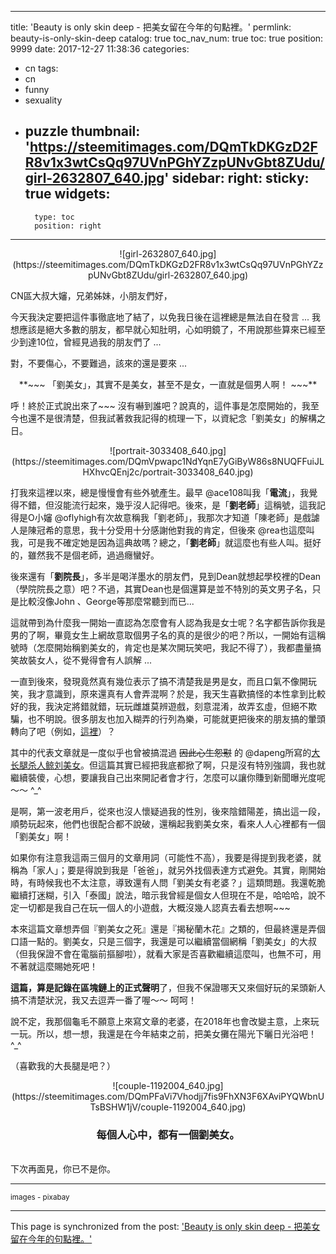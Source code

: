 
---
title: 'Beauty is only skin deep - 把美女留在今年的句點裡。'
permlink: beauty-is-only-skin-deep
catalog: true
toc_nav_num: true
toc: true
position: 9999
date: 2017-12-27 11:38:36
categories:
- cn
tags:
- cn
- funny
- sexuality
- puzzle
thumbnail: 'https://steemitimages.com/DQmTkDKGzD2FR8v1x3wtCsQq97UVnPGhYZzpUNvGbt8ZUdu/girl-2632807_640.jpg'
sidebar:
    right:
        sticky: true
widgets:
    -
        type: toc
        position: right
---


<center>![girl-2632807_640.jpg](https://steemitimages.com/DQmTkDKGzD2FR8v1x3wtCsQq97UVnPGhYZzpUNvGbt8ZUdu/girl-2632807_640.jpg)</center>

CN區大叔大嬸，兄弟姊妹，小朋友們好，

今天我決定要把這件事徹底地了結了，以免我日後在這裡總是無法自在發言 ... 我想應該是絕大多數的朋友，都早就心知肚明，心如明鏡了，不用說那些算來已經至少到達10位，曾經見過我的朋友們了 ...

對，不要傷心，不要難過，該來的還是要來 ...

<center>**~~~ 「劉美女」，其實不是美女，甚至不是女，一直就是個男人啊！ ~~~**</center>

呼！終於正式說出來了~~~ 沒有嚇到誰吧？說真的，這件事是怎麼開始的，我至今也還不是很清楚，但我試著救我記得的梳理一下，以資紀念「劉美女」的解構之日。

<center>![portrait-3033408_640.jpg](https://steemitimages.com/DQmVpwapc1NdYqnE7yGiByW86s8NUQFFuiJLHXhvcQEnj2c/portrait-3033408_640.jpg)</center>

打我來這裡以來，總是慢慢會有些外號產生。最早 @ace108叫我「**電流**」，我覺得不錯，但沒能流行起來，幾乎沒人記得吧。後來，是「**劉老師**」這稱號，這我記得是O小嬸 @oflyhigh有次故意稱我「劉老師」，我那次才知道「陳老師」是戲謔人是陳冠希的意思，我十分受用十分感謝他對我的肯定，但後來 @rea也這麼叫我，可是我不確定她是因為這典故嗎？總之，「**劉老師**」就這麼也有些人叫。挺好的，雖然我不是個老師，過過癮蠻好。

後來還有「**劉院長**」，多半是喝洋墨水的朋友們，見到Dean就想起學校裡的Dean（學院院長之意）吧？不過，其實Dean也是個還算是並不特別的英文男子名，只是比較沒像John 、George等那麼常聽到而已... 

這就帶到為什麼我一開始一直認為怎麼會有人認為我是女士呢？名字都告訴你我是男的了啊，畢竟女生上網故意取個男子名的真的是很少的吧？所以，一開始有這稱號時（怎麼開始稱劉美女的，肯定也是某次開玩笑吧，我記不得了），我都盡量搞笑故裝女人，從不覺得會有人誤解 ...

一直到後來，發現竟然真有幾位表示了搞不清楚我是男是女，而且口氣不像開玩笑，我才意識到，原來還真有人會弄混啊？於是，我天生喜歡搞怪的本性拿到比較好的我，我決定將錯就錯，玩玩雌雄莫辨遊戲，刻意混淆，故弄玄虛，但絕不欺騙，也不明說。很多朋友也加入糊弄的行列為樂，可能就更把後來的朋友搞的暈頭轉向了吧（例如，[這裡](https://steemit.com/cn/@bring/re-winniex-re-bring-re-deanliu-re-bring-re-deanliu-steem-20171121t074718663z)）？

其中的代表文章就是一度似乎也曾被搞混過 <del>因此心生怨懟</del> 的 @dapeng所寫的[大长腿杀人鲸刘美女](https://steemit.com/cn/@dapeng/deanliu-or-all-bout-deanliu)。但這篇其實已經把我底都掀了啊，只是沒有特別強調，我也就繼續裝傻，心想，要讓我自己出來開記者會才行，怎麼可以讓你賺到新聞曝光度呢～～ ^_^

是啊，第一波老用戶，從來也沒人懷疑過我的性別，後來陰錯陽差，搞出這一段，順勢玩起來，他們也很配合都不說破，還稱起我劉美女來，看來人人心裡都有一個「劉美女」啊！

如果你有注意我這兩三個月的文章用詞（可能性不高），我要是得提到我老婆，就稱為「家人」；要是得說到我是「爸爸」，就另外找個表達方式避免。其實，剛開始時，有時候我也不太注意，導致還有人問「劉美女有老婆？」這類問題。我還乾脆繼續打迷糊，引入「泰國」說法，暗示我曾經是個女人但現在不是，哈哈哈，說不定一切都是我自己在玩一個人的小遊戲，大概沒幾人認真去看去想啊~~~ 

本來這篇文章想弄個『劉美女之死』還是『揭秘蘭木花』之類的，但最終還是弄個口語一點的。劉美女，只是三個字，我還是可以繼續當個網稱「劉美女」的大叔（但我保證不會在電腦前摳腳啦），就看大家是否喜歡繼續這麼叫，也無不可，用不著就這麼賜她死吧！

**這篇，算是記錄在區塊鏈上的正式聲明**了，但我不保證哪天又來個好玩的呆頭新人搞不清楚狀況，我又去逗弄一番了喔～～ 呵呵！

說不定，我那個龜毛不願意上來寫文章的老婆，在2018年也會改變主意，上來玩一玩。所以，想一想，我還是在今年結束之前，把美女攤在陽光下曬日光浴吧！^_^ 

（喜歡我的大長腿是吧？）

<center>![couple-1192004_640.jpg](https://steemitimages.com/DQmPFaVi7Vhodjj7fis9FhXN3F6XAviPYQWbnUTsBSHW1jV/couple-1192004_640.jpg)</center>


### <center>每個人心中，都有一個劉美女。

<br>下次再面見，你已不是你。</center>

****
<sub>images - pixabay</sub>

- - -

This page is synchronized from the post: ['Beauty is only skin deep - 把美女留在今年的句點裡。'](https://steemit.com/@deanliu/beauty-is-only-skin-deep)
